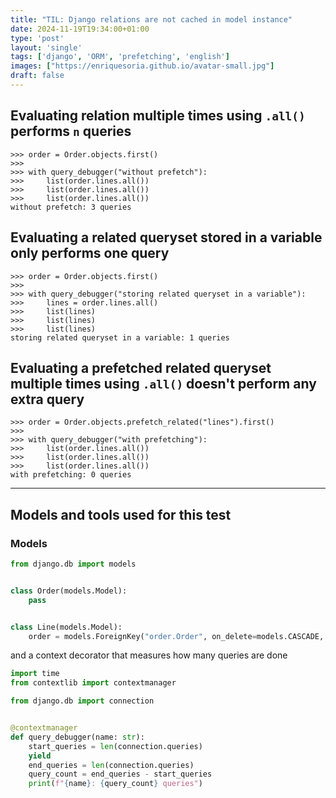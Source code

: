 ```yaml
---                                                                             
title: "TIL: Django relations are not cached in model instance"
date: 2024-11-19T19:34:00+01:00
type: 'post'
layout: 'single'
tags: ['django', 'ORM', 'prefetching', 'english']
images: ["https://enriquesoria.github.io/avatar-small.jpg"]
draft: false
---
```



## Evaluating relation multiple times using `.all()` performs `n` queries
```pycon
>>> order = Order.objects.first()
>>> 
>>> with query_debugger("without prefetch"):
>>>     list(order.lines.all())
>>>     list(order.lines.all())
>>>     list(order.lines.all())
without prefetch: 3 queries

```

## Evaluating a related queryset stored in a variable only performs one query
```pycon
>>> order = Order.objects.first()
>>> 
>>> with query_debugger("storing related queryset in a variable"):
>>>     lines = order.lines.all()
>>>     list(lines)
>>>     list(lines)
>>>     list(lines)
storing related queryset in a variable: 1 queries

```

## Evaluating a prefetched related queryset multiple times using `.all()` doesn't perform any extra query
```pycon
>>> order = Order.objects.prefetch_related("lines").first()
>>> 
>>> with query_debugger("with prefetching"):
>>>     list(order.lines.all())
>>>     list(order.lines.all())
>>>     list(order.lines.all())
with prefetching: 0 queries

```

---

## Models and tools used for this test

### Models

```python
from django.db import models


class Order(models.Model):
    pass


class Line(models.Model):
    order = models.ForeignKey("order.Order", on_delete=models.CASCADE, related_name="lines")
```

and a context decorator that measures how many queries are done

```python
import time
from contextlib import contextmanager

from django.db import connection


@contextmanager
def query_debugger(name: str):
    start_queries = len(connection.queries)
    yield
    end_queries = len(connection.queries)
    query_count = end_queries - start_queries
    print(f"{name}: {query_count} queries")
```
